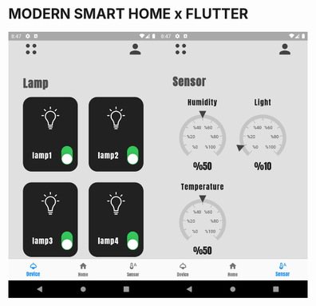 # MODERN SMART HOME x FLUTTER

<div style="display: flex;">
  <img src="images/lamp_page.png" alt="Project image" style="width: 300px;">
  <img src="images/sensor_page.png" alt="Project image" style="width:300px;">
</div>
